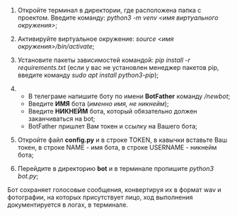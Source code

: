 1. Откройте терминал в директории, где расположена папка с проектом. Введите команду: *python3 -m venv <имя виртуального окружения>*;

2. Активируйте виртуальное окружение: *source <имя окружения>/bin/activate*;

3. Установите пакеты зависимостей командой: *pip install -r requirements.txt* (если у вас не установлен менеджер пакетов pip, введите команду *sudo apt install python3-pip*);

4. 
	- В телеграме напишите боту по имени **BotFather** команду */newbot*; 
	- Введите **ИМЯ** бота (*именно имя, не никнейм*);
	- Введите **НИКНЕЙМ** бота, который обязательно должен заканчиваться на bot;
	- BotFather пришлет Вам токен и ссылку на Вашего бота;

5. Откройте файл **config.py** и в строке TOKEN, в кавычки вставьте Ваш токен, в строке NAME - имя бота, в строке USERNAME - никнейм бота;

6. Перейдите в директорию **bot** и в терминале пропишите *python3 bot.py*;

Бот сохраняет голосовые сообщения, конвертируя их в формат wav и фотографии, на которых присутствует лицо, ход выполнения документируется в логах, в терминале.
